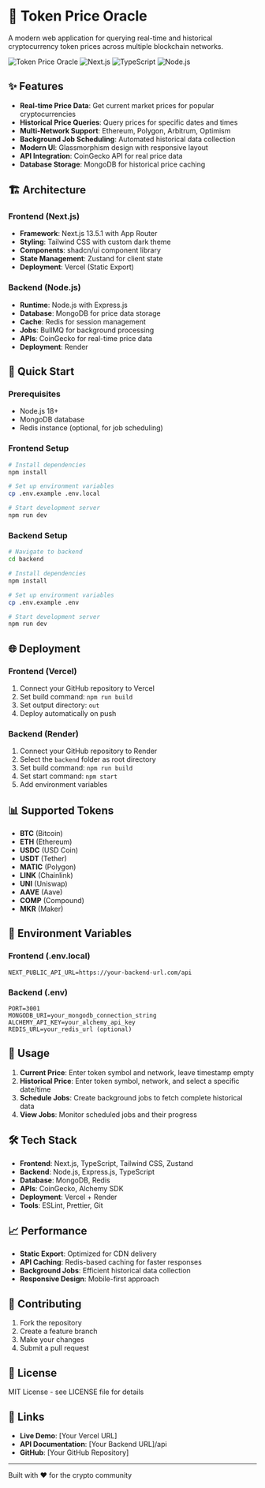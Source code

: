 # 🚀 Token Price Oracle

A modern web application for querying real-time and historical cryptocurrency token prices across multiple blockchain networks.

![Token Price Oracle](https://img.shields.io/badge/Status-Production%20Ready-brightgreen)
![Next.js](https://img.shields.io/badge/Next.js-13.5.1-black)
![TypeScript](https://img.shields.io/badge/TypeScript-5.2.2-blue)
![Node.js](https://img.shields.io/badge/Node.js-18+-green)

## ✨ Features

- **Real-time Price Data**: Get current market prices for popular cryptocurrencies
- **Historical Price Queries**: Query prices for specific dates and times
- **Multi-Network Support**: Ethereum, Polygon, Arbitrum, Optimism
- **Background Job Scheduling**: Automated historical data collection
- **Modern UI**: Glassmorphism design with responsive layout
- **API Integration**: CoinGecko API for real price data
- **Database Storage**: MongoDB for historical price caching

## 🏗️ Architecture

### Frontend (Next.js)
- **Framework**: Next.js 13.5.1 with App Router
- **Styling**: Tailwind CSS with custom dark theme
- **Components**: shadcn/ui component library
- **State Management**: Zustand for client state
- **Deployment**: Vercel (Static Export)

### Backend (Node.js)
- **Runtime**: Node.js with Express.js
- **Database**: MongoDB for price data storage
- **Cache**: Redis for session management
- **Jobs**: BullMQ for background processing
- **APIs**: CoinGecko for real-time price data
- **Deployment**: Render

## 🚀 Quick Start

### Prerequisites
- Node.js 18+
- MongoDB database
- Redis instance (optional, for job scheduling)

### Frontend Setup
```bash
# Install dependencies
npm install

# Set up environment variables
cp .env.example .env.local

# Start development server
npm run dev
```

### Backend Setup
```bash
# Navigate to backend
cd backend

# Install dependencies
npm install

# Set up environment variables
cp .env.example .env

# Start development server
npm run dev
```

## 🌐 Deployment

### Frontend (Vercel)
1. Connect your GitHub repository to Vercel
2. Set build command: `npm run build`
3. Set output directory: `out`
4. Deploy automatically on push

### Backend (Render)
1. Connect your GitHub repository to Render
2. Select the `backend` folder as root directory
3. Set build command: `npm run build`
4. Set start command: `npm start`
5. Add environment variables

## 📊 Supported Tokens

- **BTC** (Bitcoin)
- **ETH** (Ethereum)
- **USDC** (USD Coin)
- **USDT** (Tether)
- **MATIC** (Polygon)
- **LINK** (Chainlink)
- **UNI** (Uniswap)
- **AAVE** (Aave)
- **COMP** (Compound)
- **MKR** (Maker)

## 🔧 Environment Variables

### Frontend (.env.local)
```env
NEXT_PUBLIC_API_URL=https://your-backend-url.com/api
```

### Backend (.env)
```env
PORT=3001
MONGODB_URI=your_mongodb_connection_string
ALCHEMY_API_KEY=your_alchemy_api_key
REDIS_URL=your_redis_url (optional)
```

## 📱 Usage

1. **Current Price**: Enter token symbol and network, leave timestamp empty
2. **Historical Price**: Enter token symbol, network, and select a specific date/time
3. **Schedule Jobs**: Create background jobs to fetch complete historical data
4. **View Jobs**: Monitor scheduled jobs and their progress

## 🛠️ Tech Stack

- **Frontend**: Next.js, TypeScript, Tailwind CSS, Zustand
- **Backend**: Node.js, Express.js, TypeScript
- **Database**: MongoDB, Redis
- **APIs**: CoinGecko, Alchemy SDK
- **Deployment**: Vercel + Render
- **Tools**: ESLint, Prettier, Git

## 📈 Performance

- **Static Export**: Optimized for CDN delivery
- **API Caching**: Redis-based caching for faster responses
- **Background Jobs**: Efficient historical data collection
- **Responsive Design**: Mobile-first approach

## 🤝 Contributing

1. Fork the repository
2. Create a feature branch
3. Make your changes
4. Submit a pull request

## 📄 License

MIT License - see LICENSE file for details

## 🔗 Links

- **Live Demo**: [Your Vercel URL]
- **API Documentation**: [Your Backend URL]/api
- **GitHub**: [Your GitHub Repository]

---

Built with ❤️ for the crypto community